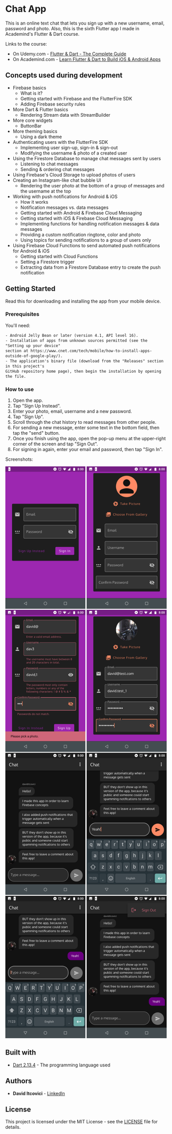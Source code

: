# Chat App

This is an online text chat that lets you sign up with a new username, email, password and photo.
Also, this is the sixth Flutter app I made in Academind's Flutter & Dart course.

Links to the course:

* On Udemy.com - [Flutter & Dart - The Complete Guide](https://www.udemy.com/course/learn-flutter-dart-to-build-ios-android-apps/)
* On Academind.com - [Learn Flutter & Dart to Build iOS & Android Apps](https://pro.academind.com/p/learn-flutter-dart-to-build-ios-android-apps-2020)

## Concepts used during development

* Firebase basics
  * What is it?
  * Getting started with Firebase and the FlutterFire SDK
  * Adding Firebase security rules
* More Dart & Flutter basics
  * Rendering Stream data with StreamBuilder
* More core widgets
  * ButtonBar
* More theming basics
  * Using a dark theme
* Authenticating users with the FlutterFire SDK
  * Implementing user sign-up, sign-in & sign-out
  * Modifying the username & photo of a created user
* Using the Firestore Database to manage chat messages sent by users
  * Listening to chat messages
  * Sending & ordering chat messages
* Using Firebase's Cloud Storage to upload photos of users
* Creating an Instagram-like chat bubble UI
  * Rendering the user photo at the bottom of a group of messages and the username at the top
* Working with push notifications for Android & iOS
  * How it works
  * Notification messages vs. data messages
  * Getting started with Android & Firebase Cloud Messaging
  * Getting started with iOS & Firebase Cloud Messaging
  * Implementing functions for handling notification messages & data messages
  * Providing a custom notification ringtone, color and photo
  * Using topics for sending notifications to a group of users only
* Using Firebase Cloud Functions to send automated push notifications for Android & iOS
  * Getting started with Cloud Functions
  * Setting a Firestore trigger
  * Extracting data from a Firestore Database entry to create the push notification

## Getting Started

Read this for downloading and installing the app from your mobile device.

### Prerequisites

You'll need:

```
- Android Jelly Bean or later (version 4.1, API level 16).
- Installation of apps from unknown sources permitted (see the "Setting up your device"
section at https://www.cnet.com/tech/mobile/how-to-install-apps-outside-of-google-play/).
- The application's binary file (download from the "Releases" section in this project's
GitHub repository home page), then begin the installation by opening the file.
```

### How to use

1. Open the app.
2. Tap "Sign Up Instead".
3. Enter your photo, email, username and a new password.
4. Tap "Sign Up".
5. Scroll through the chat history to read messages from other people.
6. For sending a new message, enter some text in the bottom field, then tap the "send" button.
7. Once you finish using the app, open the pop-up menu at the upper-right corner of the screen and tap "Sign Out".
8. For signing in again, enter your email and password, then tap "Sign In".

Screenshots:

<p float="left">
  <img alt="App Screenshot 1" src="/dev_assets/images/app_screenshot_1.png" width="250" />
  <img alt="App Screenshot 2" src="/dev_assets/images/app_screenshot_2.png" width="250" />
  <img alt="App Screenshot 3" src="/dev_assets/images/app_screenshot_3.png" width="250" />
  <img alt="App Screenshot 4" src="/dev_assets/images/app_screenshot_4.png" width="250" />
  <img alt="App Screenshot 5" src="/dev_assets/images/app_screenshot_5.png" width="250" />
  <img alt="App Screenshot 6" src="/dev_assets/images/app_screenshot_6.png" width="250" />
  <img alt="App Screenshot 7" src="/dev_assets/images/app_screenshot_7.png" width="250" />
  <img alt="App Screenshot 8" src="/dev_assets/images/app_screenshot_8.png" width="250" />
</p>

## Built with

* [Dart 2.13.4](https://dart.dev/) - The programming language used

## Authors

* **David Itcovici** - [LinkedIn](https://www.linkedin.com/in/david-itcovici/)

## License

This project is licensed under the MIT License - see the [LICENSE](LICENSE) file for details.